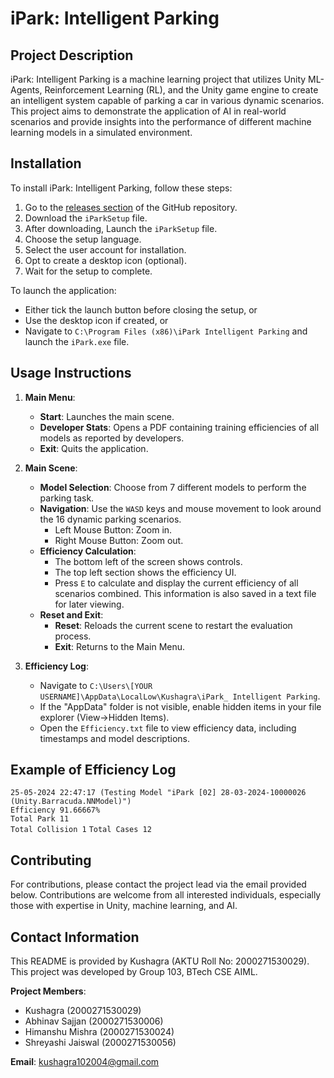 # iPark: Intelligent Parking

## Project Description

iPark: Intelligent Parking is a machine learning project that utilizes Unity ML-Agents, Reinforcement Learning (RL), and the Unity game engine to create an intelligent system capable of parking a car in various dynamic scenarios. This project aims to demonstrate the application of AI in real-world scenarios and provide insights into the performance of different machine learning models in a simulated environment.

## Installation

To install iPark: Intelligent Parking, follow these steps:

1. Go to the [releases section](https://github.com/KushagraYashu/iPark/releases/tag/setup) of the GitHub repository.
2. Download the `iParkSetup` file.
3. After downloading, Launch the `iParkSetup` file.
4. Choose the setup language.
5. Select the user account for installation.
6. Opt to create a desktop icon (optional).
7. Wait for the setup to complete.

To launch the application:
- Either tick the launch button before closing the setup, or
- Use the desktop icon if created, or
- Navigate to `C:\Program Files (x86)\iPark Intelligent Parking` and launch the `iPark.exe` file.

## Usage Instructions

1. **Main Menu**:
   - **Start**: Launches the main scene.
   - **Developer Stats**: Opens a PDF containing training efficiencies of all models as reported by developers.
   - **Exit**: Quits the application.

2. **Main Scene**:
   - **Model Selection**: Choose from 7 different models to perform the parking task.
   - **Navigation**: Use the `WASD` keys and mouse movement to look around the 16 dynamic parking scenarios.
     - Left Mouse Button: Zoom in.
     - Right Mouse Button: Zoom out.
   - **Efficiency Calculation**: 
     - The bottom left of the screen shows controls.
     - The top left section shows the efficiency UI.
     - Press `E` to calculate and display the current efficiency of all scenarios combined. This information is also saved in a text file for later viewing.
   - **Reset and Exit**:
     - **Reset**: Reloads the current scene to restart the evaluation process.
     - **Exit**: Returns to the Main Menu.

3. **Efficiency Log**:
   - Navigate to `C:\Users\[YOUR USERNAME]\AppData\LocalLow\Kushagra\iPark_ Intelligent Parking`.
   - If the "AppData" folder is not visible, enable hidden items in your file explorer (View->Hidden Items).
   - Open the `Efficiency.txt` file to view efficiency data, including timestamps and model descriptions.

## Example of Efficiency Log
`25-05-2024 22:47:17 (Testing Model "iPark [02] 28-03-2024-10000026 (Unity.Barracuda.NNModel)")`  
`Efficiency 91.66667%`  
`Total Park 11`  
`Total Collision 1`
`Total Cases 12`

## Contributing

For contributions, please contact the project lead via the email provided below. Contributions are welcome from all interested individuals, especially those with expertise in Unity, machine learning, and AI.

## Contact Information

This README is provided by Kushagra (AKTU Roll No: 2000271530029). This project was developed by Group 103, BTech CSE AIML.

**Project Members**:
- Kushagra (2000271530029)
- Abhinav Sajjan (2000271530006)
- Himanshu Mishra (2000271530024)
- Shreyashi Jaiswal (2000271530056)

**Email**: kushagra102004@gmail.com
